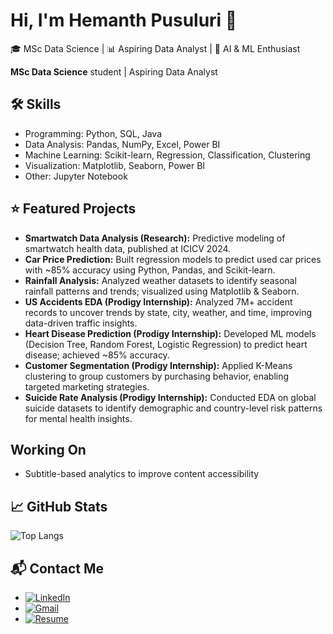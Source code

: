 

# Hi, I'm Hemanth  Pusuluri 👋
🎓 MSc Data Science | 📊 Aspiring Data Analyst | 🤖 AI & ML Enthusiast

**MSc Data Science** student | Aspiring Data Analyst  

## 🛠️ Skills
- Programming: Python, SQL, Java  
- Data Analysis: Pandas, NumPy, Excel, Power BI  
- Machine Learning: Scikit-learn, Regression, Classification, Clustering  
- Visualization: Matplotlib, Seaborn, Power BI  
- Other:  Jupyter Notebook  



## ⭐ Featured Projects

- **Smartwatch Data Analysis (Research):** Predictive modeling of smartwatch health data, published at ICICV 2024.  
- **Car Price Prediction:** Built regression models to predict used car prices with ~85% accuracy using Python, Pandas, and Scikit-learn.  
- **Rainfall Analysis:** Analyzed weather datasets to identify seasonal rainfall patterns and trends; visualized using Matplotlib & Seaborn.  
- **US Accidents EDA (Prodigy Internship):** Analyzed 7M+ accident records to uncover trends by state, city, weather, and time, improving data-driven traffic insights.  
- **Heart Disease Prediction (Prodigy Internship):** Developed ML models (Decision Tree, Random Forest, Logistic Regression) to predict heart disease; achieved ~85% accuracy.  
- **Customer Segmentation (Prodigy Internship):** Applied K-Means clustering to group customers by purchasing behavior, enabling targeted marketing strategies.  
- **Suicide Rate Analysis (Prodigy Internship):** Conducted EDA on global suicide datasets to identify demographic and country-level risk patterns for mental health insights.  


##  Working On
- Subtitle-based analytics to improve content accessibility
  
## 📈 GitHub Stats

![Top Langs](https://github-readme-stats.vercel.app/api/top-langs/?username=Hemanth0104&layout=compact&theme=tokyonight)

## 📬 Contact Me  

- [![LinkedIn](https://img.shields.io/badge/LinkedIn-0A66C2?style=flat&logo=linkedin&logoColor=white)](https://www.linkedin.com/in/hemanth-pusuluri-47a618220/)  
- [![Gmail](https://img.shields.io/badge/Email-D14836?style=flat&logo=gmail&logoColor=white)](mailto:hemanthpusuluri2002@gmail.com)  
- [![Resume](https://img.shields.io/badge/Resume-4285F4?style=flat&logo=googledrive&logoColor=white)](https://drive.google.com/file/d/18R-eytVj-6cnOzcMEKIcPxtCwfTvLvlJ/view?usp=sharing)  

